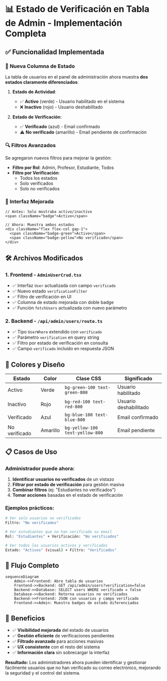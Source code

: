 # 📊 Estado de Verificación en Tabla de Admin - Implementación Completa

## ✅ **Funcionalidad Implementada**

### 🎯 **Nueva Columna de Estado**

La tabla de usuarios en el panel de administración ahora muestra **dos estados claramente diferenciados**:

1. **Estado de Actividad**: 
   - ✅ **Activo** (verde) - Usuario habilitado en el sistema
   - ❌ **Inactivo** (rojo) - Usuario deshabilitado

2. **Estado de Verificación**:
   - ✅ **Verificado** (azul) - Email confirmado
   - ⚠️ **No verificado** (amarillo) - Email pendiente de confirmación

### 🔍 **Filtros Avanzados**

Se agregaron nuevos filtros para mejorar la gestión:

- **Filtro por Rol**: Admin, Profesor, Estudiante, Todos
- **Filtro por Verificación**: 
  - Todos los estados
  - Solo verificados  
  - Solo no verificados

### 📱 **Interfaz Mejorada**

```tsx
// Antes: Solo mostraba activo/inactivo
<span className="badge">Activo</span>

// Ahora: Muestra ambos estados
<div className="flex flex-col gap-1">
  <span className="badge-green">Activo</span>
  <span className="badge-yellow">No verificado</span>
</div>
```

## 🛠️ **Archivos Modificados**

### 1. **Frontend** - `AdminUserCrud.tsx`
- ✅ Interfaz `User` actualizada con campo `verificado`
- ✅ Nuevo estado `verificationFilter` 
- ✅ Filtro de verificación en UI
- ✅ Columna de estado mejorada con doble badge
- ✅ Función `fetchUsers` actualizada con nuevo parámetro

### 2. **Backend** - `/api/admin/users/route.ts`
- ✅ Tipo `UserWhere` extendido con `verificado`
- ✅ Parámetro `verification` en query string
- ✅ Filtro por estado de verificación en consulta
- ✅ Campo `verificado` incluido en respuesta JSON

## 🎨 **Colores y Diseño**

| Estado | Color | Clase CSS | Significado |
|--------|-------|-----------|-------------|
| Activo | Verde | `bg-green-100 text-green-800` | Usuario habilitado |
| Inactivo | Rojo | `bg-red-100 text-red-800` | Usuario deshabilitado |
| Verificado | Azul | `bg-blue-100 text-blue-800` | Email confirmado |
| No verificado | Amarillo | `bg-yellow-100 text-yellow-800` | Email pendiente |

## 📋 **Casos de Uso**

### **Administrador puede ahora:**

1. **Identificar usuarios no verificados** de un vistazo
2. **Filtrar por estado de verificación** para gestión masiva
3. **Combinar filtros** (ej: "Estudiantes no verificados")
4. **Tomar acciones** basadas en el estado de verificación

### **Ejemplos prácticos:**

```bash
# Ver solo usuarios no verificados
Filtro: "No verificados"

# Ver estudiantes que no han verificado su email
Rol: "Estudiantes" + Verificación: "No verificados"

# Ver todos los usuarios activos y verificados
Estado: "Activos" (visual) + Filtro: "Verificados"
```

## 🔄 **Flujo Completo**

```mermaid
sequenceDiagram
    Admin->>Frontend: Abre tabla de usuarios
    Frontend->>Backend: GET /api/admin/users?verification=false
    Backend->>Database: SELECT users WHERE verificado = false
    Database->>Backend: Retorna usuarios no verificados
    Backend->>Frontend: JSON con usuarios y campo verificado
    Frontend->>Admin: Muestra badges de estado diferenciados
```

## 🚀 **Beneficios**

- ✅ **Visibilidad mejorada** del estado de usuarios
- ✅ **Gestión eficiente** de verificaciones pendientes  
- ✅ **Filtrado avanzado** para acciones masivas
- ✅ **UX consistente** con el resto del sistema
- ✅ **Información clara** sin sobrecargar la interfaz

**Resultado:** Los administradores ahora pueden identificar y gestionar fácilmente usuarios que no han verificado su correo electrónico, mejorando la seguridad y el control del sistema.